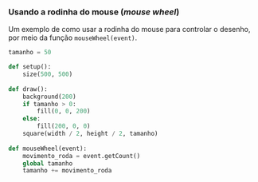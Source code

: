 ### Usando a rodinha do mouse (*mouse wheel*)

Um exemplo de como usar a rodinha do mouse para controlar o desenho, por meio da função `mouseWheel(event)`.

```python
tamanho = 50

def setup():
    size(500, 500)
    
def draw():
    background(200)
    if tamanho > 0:
        fill(0, 0, 200)
    else:
        fill(200, 0, 0)
    square(width / 2, height / 2, tamanho)
    
def mouseWheel(event):
    movimento_roda = event.getCount()
    global tamanho
    tamanho += movimento_roda
```
